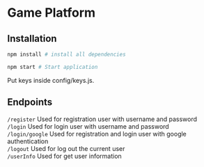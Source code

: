 # Game Platform

## Installation

```bash
npm install # install all dependencies

npm start # Start application
```

Put keys inside config/keys.js.

## Endpoints
`/register` Used for registration user with username and password  
`/login` Used for login user with username and password  
`/login/google` Used for registration and login user with google authentication  
`/logout` Used for log out the current user  
`/userInfo` Used for get user information  